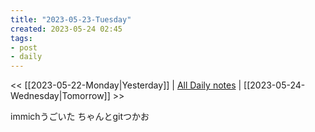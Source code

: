 ```yaml
---
title: "2023-05-23-Tuesday"
created: 2023-05-24 02:45
tags:
- post
- daily
---
```


<< [[2023-05-22-Monday|Yesterday]] | [All Daily notes](/tags/daily) | [[2023-05-24-Wednesday|Tomorrow]] >>

immichうごいた
ちゃんとgitつかお